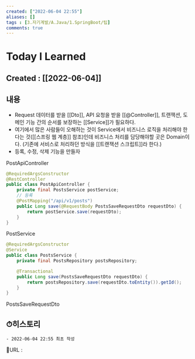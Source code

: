 ```yaml
---
created: ["2022-06-04 22:55"]
aliases: []
tags : [3.자기계발/A.Java/1.SpringBoot/팁]
comments: true
---
```


# Today I Learned
## Created : [[2022-06-04]]

## 내용
- Request 데이터를 받을 [[Dto]], API 요청을 받을 [[@Controller]], 트랜잭션, 도메인 기능 간의 순서를 보장하는 [[Service]]가 필요하다.
- 여기에서 많은 사람들이 오해하는 것이 Service에서 비즈니스 로직을 처리해야 한다는 것([[스프링 웹 계층]] 참조)인데 비즈니스 처리를 담당해야할 곳은 Domain이다.
  (기존에 서비스로 처리하던 방식을 [[트랜잭션 스크립트]]라 한다.)
-  등록, 수정, 삭제 기능을 만들자

PostApiController
```Java
@RequiredArgsConstructor
@RestController
public class PostApiController {
	private final PostsService postService;
	// 등록
	@PostMapping("/api/v1/posts")
	public Long save(@RequestBody PostsSaveRequestDto requestDto) {
		return postService.save(requestDto);
	}
}
```

PostService
```Java
@RequiredArgsConstructor
@Service
public class PostsService {
	private final PostsRepository postsRepository;

	@Transactional
	public Long save(PostsSaveRequestDto requestDto) {
		return postsRepository.save(requestDto.toEntity()).getId();
	}
}
```

PostsSaveRequestDto
## ⏱히스토리
	- 2022-06-04 22:55 최초 작성


📙URL :